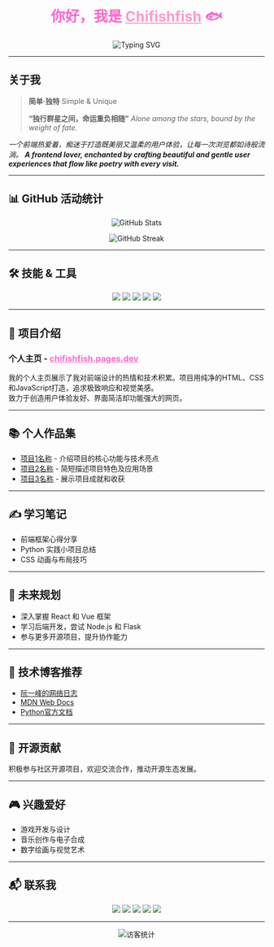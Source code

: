 <h1 align="center" style="color:#ff66cc;">你好，我是 <a href="https://github.com/Chifishfish" style="color:#ff99cc;">Chifishfish</a> 🐟</h1>

<p align="center">
  <img src="https://readme-typing-svg.herokuapp.com?font=Fira+Code&size=28&duration=4000&pause=1000&color=ff66cc&center=true&vCenter=true&width=600&lines=欢迎来到我的GitHub!;专注JavaScript+Python;创造简单·独特的代码世界✨" alt="Typing SVG" />
</p>

---
## 关于我

> **简单·独特**
> Simple & Unique
> 
>**“独行群星之间，命运重负相随”**
> *Alone among the stars, bound by the weight of fate.*

*一个前端热爱着，痴迷于打造既美丽又温柔的用户体验，让每一次浏览都如诗般流淌。*
***A frontend lover, enchanted by crafting beautiful and gentle user experiences that flow like poetry with every visit.***

  

---

## 📊 GitHub 活动统计

<p align="center">
  <img src="https://github-readme-stats.vercel.app/api?username=Chifishfish&show_icons=true&theme=dark&text_color=ff66cc&icon_color=ff66cc&bg_color=151515" alt="GitHub Stats" />
</p>

<p align="center">
  <img src="https://github-readme-streak-stats.herokuapp.com/?user=Chifishfish&theme=dark&fire=ff66cc" alt="GitHub Streak" />
</p>

---

## 🛠 技能 & 工具

<p align="center">
  <img src="https://img.shields.io/badge/JavaScript-F7DF1E?style=for-the-badge&logo=javascript&logoColor=black" />
  <img src="https://img.shields.io/badge/HTML5-E34F26?style=for-the-badge&logo=html5&logoColor=white" />
  <img src="https://img.shields.io/badge/CSS3-1572B6?style=for-the-badge&logo=css3&logoColor=white" />
  <img src="https://img.shields.io/badge/Python-3776AB?style=for-the-badge&logo=python&logoColor=white" />
  <img src="https://img.shields.io/badge/GitHub-181717?style=for-the-badge&logo=github&logoColor=white" />
</p>

---

## 🚀 项目介绍

### 个人主页 - <a href="https://chifishfish.pages.dev" style="color:#ff66cc;">chifishfish.pages.dev</a>  
我的个人主页展示了我对前端设计的热情和技术积累。项目用纯净的HTML、CSS和JavaScript打造，追求极致响应和视觉美感。  
致力于创造用户体验友好、界面简洁却功能强大的网页。

---

## 📚 个人作品集

- [项目1名称](#) - 介绍项目的核心功能与技术亮点  
- [项目2名称](#) - 简短描述项目特色及应用场景  
- [项目3名称](#) - 展示项目成就和收获  

---

## ✍️ 学习笔记

- 前端框架心得分享  
- Python 实践小项目总结  
- CSS 动画与布局技巧  

---

## 🌱 未来规划

- 深入掌握 React 和 Vue 框架  
- 学习后端开发，尝试 Node.js 和 Flask  
- 参与更多开源项目，提升协作能力  

---

## 📝 技术博客推荐

- [阮一峰的网络日志](http://www.ruanyifeng.com/blog/)  
- [MDN Web Docs](https://developer.mozilla.org/zh-CN/)  
- [Python官方文档](https://docs.python.org/zh-cn/3/)  

---

## 🎯 开源贡献

积极参与社区开源项目，欢迎交流合作，推动开源生态发展。

---

## 🎮 兴趣爱好

- 游戏开发与设计  
- 音乐创作与电子合成  
- 数字绘画与视觉艺术  

---

## 📬 联系我

<p align="center">
  <a href="https://github.com/Chifishfish" title="GitHub"><img src="https://img.shields.io/badge/GitHub-%23181717.svg?style=for-the-badge&logo=github&logoColor=white" /></a>
  <a href="https://x.com/Chifishfish" title="X (Twitter)"><img src="https://img.shields.io/badge/X-1DA1F2?style=for-the-badge&logo=twitter&logoColor=white" /></a>
  <a href="https://space.bilibili.com/2082376196" title="哔哩哔哩"><img src="https://img.shields.io/badge/Bilibili-00A1D6?style=for-the-badge&logo=bilibili&logoColor=white" /></a>
  <a href="https://discord.gg/" title="Discord (用户名: chifishfish)"><img src="https://img.shields.io/badge/Discord-5865F2?style=for-the-badge&logo=discord&logoColor=white" /></a>
  <a href="mailto:lycanl@outlook.com" title="邮箱"><img src="https://img.shields.io/badge/邮箱-D14836?style=for-the-badge&logo=gmail&logoColor=white" /></a>
</p>

---

<p align="center">
  <img src="https://visitor-badge.laobi.icu/badge?page_id=Chifishfish.Chifishfish" alt="访客统计" />
</p>
